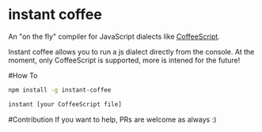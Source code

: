 # instant coffee

An "on the fly" compiler for JavaScript dialects like [CoffeeScript](http://coffeescript.org).

Instant coffee allows you to run a js dialect directly from the console.
At the moment, only CoffeeScript is supported, more is intened for the future!

#How To 

```bash
npm install -g instant-coffee

instant [your CoffeeScript file]
``` 

#Contribution
If you want to help, PRs are welcome as always :)